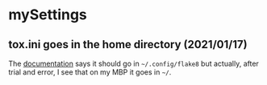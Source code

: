 # mySettings

## tox.ini goes in the home directory (2021/01/17)

The [documentation](https://flake8.pycqa.org/en/latest/user/configuration.html) says it should go in `~/.config/flake8` but actually, after trial and error, I see that on my MBP it goes in `~/`.
